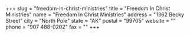 +++
slug = "freedom-in-christ-ministries"
title = "Freedom In Christ Ministries"
name = "Freedom In Christ Ministries"
address = "1362 Becky Street"
city = "North Pole"
state = "AK"
postal = "99705"
website = ""
phone = "907 488-0202"
fax = ""
+++

